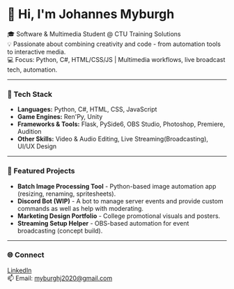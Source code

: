 # 👋 Hi, I'm Johannes Myburgh

🎓 Software & Multimedia Student @ CTU Training Solutions  
💡 Passionate about combining creativity and code - from automation tools to interactive media.  
💻 Focus: Python, C#, HTML/CSS/JS | Multimedia workflows, live broadcast tech, automation.  

---

### 🧰 Tech Stack
- **Languages:** Python, C#, HTML, CSS, JavaScript
- **Game Engines:** Ren'Py, Unity
- **Frameworks & Tools:** Flask, PySide6, OBS Studio, Photoshop, Premiere, Audition  
- **Other Skills:** Video & Audio Editing, Live Streaming(Broadcasting), UI/UX Design  

---

### 🧩 Featured Projects
- **Batch Image Processing Tool** - Python-based image automation app (resizing, renaming, spritesheets).
- **Discord Bot (WIP)** - A bot to manage server events and provide custom commands as well as help with moderating.
- **Marketing Design Portfolio** - College promotional visuals and posters.  
- **Streaming Setup Helper** - OBS-based automation for event broadcasting (concept build).  

---

### 🌐 Connect
[LinkedIn](https://www.linkedin.com/in/johannes-myburgh-113284366)  
📫 Email: myburghj2020@gmail.com 
